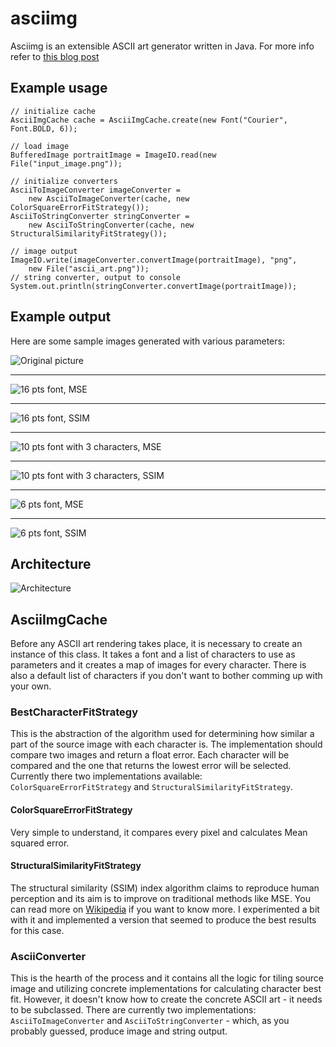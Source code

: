 # asciimg

Asciimg is an extensible ASCII art generator written in Java.
For more info refer to [this blog post](http://korhner.github.io/java/image-processing/ascii-art-generator-part-2/)

## Example usage

	// initialize cache
	AsciiImgCache cache = AsciiImgCache.create(new Font("Courier", Font.BOLD, 6));

	// load image
	BufferedImage portraitImage = ImageIO.read(new File("input_image.png"));

	// initialize converters
	AsciiToImageConverter imageConverter =
		new AsciiToImageConverter(cache, new ColorSquareErrorFitStrategy());
	AsciiToStringConverter stringConverter =
		new AsciiToStringConverter(cache, new StructuralSimilarityFitStrategy());

	// image output
	ImageIO.write(imageConverter.convertImage(portraitImage), "png",
		new File("ascii_art.png"));
	// string converter, output to console
	System.out.println(stringConverter.convertImage(portraitImage));

## Example output

Here are some sample images generated with various parameters:

![Original picture](http://korhner.github.io//assets/img/asciimg/orig.png "Original picture")

---------------------------------------

![16 pts font, MSE](http://korhner.github.io/assets/img/asciimg/large_square_error.png "16 pts font, MSE")

- - -

![16 pts font, SSIM](http://korhner.github.io/assets/img/asciimg/large_ssim.png "16 pts font, SSIM")

- - -

![10 pts font with 3 characters, MSE](http://korhner.github.io/assets/img/asciimg/medium_square_error.png "10 pts font with 3 characters, MSE")

- - -

![10 pts font with 3 characters, SSIM](http://korhner.github.io/assets/img/asciimg/medium_ssim.png "10 pts font with 3 characters, SSIM")

- - -

![6 pts font, MSE](http://korhner.github.io/assets/img/asciimg/small_square_error.png "6 pts font, MSE")

- - -

![6 pts font, SSIM](http://korhner.github.io/assets/img/asciimg/small_ssim.png "6 pts font, SSIM")

## Architecture

![Architecture](http://korhner.github.io/assets/img/asciimg/asciimg_cls_diagram.png)

## AsciiImgCache

Before any ASCII art rendering takes place, it is necessary to create an instance of this class.
It takes a font and a list of characters to use as parameters and it creates a map of images for every character.
There is also a default list of characters if you don't want to bother comming up with your own.

### BestCharacterFitStrategy

This is the abstraction of the algorithm used for determining how similar a part of the source image with each character is.
The implementation should compare two images and return a float error. Each character will be compared and the one that returns the lowest error will be selected.
Currently there two implementations available: `ColorSquareErrorFitStrategy` and `StructuralSimilarityFitStrategy`.

#### ColorSquareErrorFitStrategy

Very simple to understand, it compares every pixel and calculates Mean squared error.

#### StructuralSimilarityFitStrategy

The structural similarity (SSIM) index algorithm claims to reproduce human perception and its aim is to improve on traditional methods like MSE.
You can read more on [Wikipedia](http://en.wikipedia.org/wiki/Structural_similarity) if you want to know more.
I experimented a bit with it and implemented a version that seemed to produce the best results for this case.

### AsciiConverter<T>

This is the hearth of the process and it contains all the logic for tiling source image and utilizing concrete implementations for calculating character best fit.
However, it doesn't know how to create the concrete ASCII art - it needs to be subclassed.
There are currently two implementations: `AsciiToImageConverter` and `AsciiToStringConverter` - which, as you probably guessed, produce image and string output.

